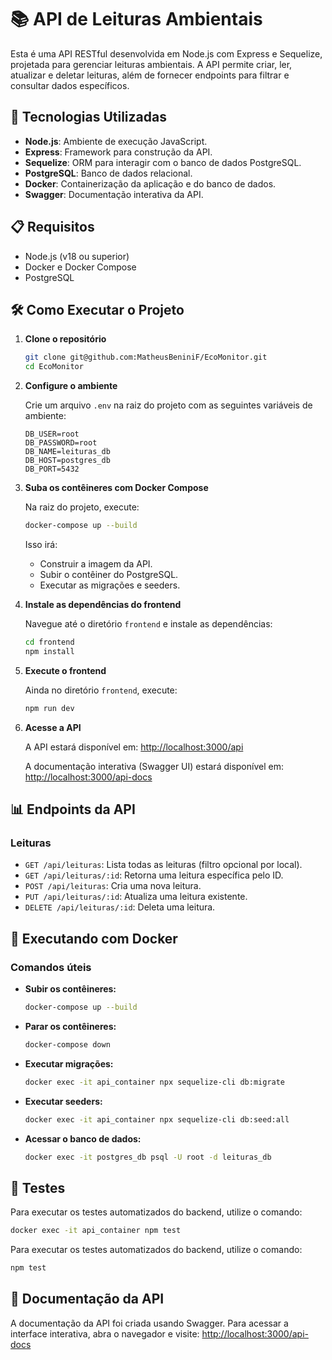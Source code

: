 # 📚 API de Leituras Ambientais

Esta é uma API RESTful desenvolvida em Node.js com Express e Sequelize, projetada para gerenciar leituras ambientais. A API permite criar, ler, atualizar e deletar leituras, além de fornecer endpoints para filtrar e consultar dados específicos.

## 🚀 Tecnologias Utilizadas

- **Node.js**: Ambiente de execução JavaScript.
- **Express**: Framework para construção da API.
- **Sequelize**: ORM para interagir com o banco de dados PostgreSQL.
- **PostgreSQL**: Banco de dados relacional.
- **Docker**: Containerização da aplicação e do banco de dados.
- **Swagger**: Documentação interativa da API.

## 📋 Requisitos

- Node.js (v18 ou superior)
- Docker e Docker Compose
- PostgreSQL

## 🛠️ Como Executar o Projeto

1. **Clone o repositório**

   ```bash
   git clone git@github.com:MatheusBeniniF/EcoMonitor.git
   cd EcoMonitor
   ```

2. **Configure o ambiente**

   Crie um arquivo `.env` na raiz do projeto com as seguintes variáveis de ambiente:

   ```env
   DB_USER=root
   DB_PASSWORD=root
   DB_NAME=leituras_db
   DB_HOST=postgres_db
   DB_PORT=5432
   ```

3. **Suba os contêineres com Docker Compose**

   Na raiz do projeto, execute:

   ```bash
   docker-compose up --build
   ```

   Isso irá:

   - Construir a imagem da API.
   - Subir o contêiner do PostgreSQL.
   - Executar as migrações e seeders.

4. **Instale as dependências do frontend**

   Navegue até o diretório `frontend` e instale as dependências:

   ```bash
   cd frontend
   npm install
   ```

5. **Execute o frontend**

   Ainda no diretório `frontend`, execute:

   ```bash
   npm run dev
   ```

6. **Acesse a API**

   A API estará disponível em: [http://localhost:3000/api](http://localhost:3000/api)

   A documentação interativa (Swagger UI) estará disponível em: [http://localhost:3000/api-docs](http://localhost:3000/api-docs)

## 📊 Endpoints da API

### Leituras

- `GET /api/leituras`: Lista todas as leituras (filtro opcional por local).
- `GET /api/leituras/:id`: Retorna uma leitura específica pelo ID.
- `POST /api/leituras`: Cria uma nova leitura.
- `PUT /api/leituras/:id`: Atualiza uma leitura existente.
- `DELETE /api/leituras/:id`: Deleta uma leitura.

## 🐳 Executando com Docker

### Comandos úteis

- **Subir os contêineres:**

  ```bash
  docker-compose up --build
  ```

- **Parar os contêineres:**

  ```bash
  docker-compose down
  ```

- **Executar migrações:**

  ```bash
  docker exec -it api_container npx sequelize-cli db:migrate
  ```

- **Executar seeders:**

  ```bash
  docker exec -it api_container npx sequelize-cli db:seed:all
  ```

- **Acessar o banco de dados:**

  ```bash
  docker exec -it postgres_db psql -U root -d leituras_db
  ```

## 🧪 Testes
Para executar os testes automatizados do backend, utilize o comando:

```bash
docker exec -it api_container npm test
```

Para executar os testes automatizados do backend, utilize o comando:

```bash
npm test
```

## 📝 Documentação da API

A documentação da API foi criada usando Swagger. Para acessar a interface interativa, abra o navegador e visite: [http://localhost:3000/api-docs](http://localhost:3000/api-docs)

